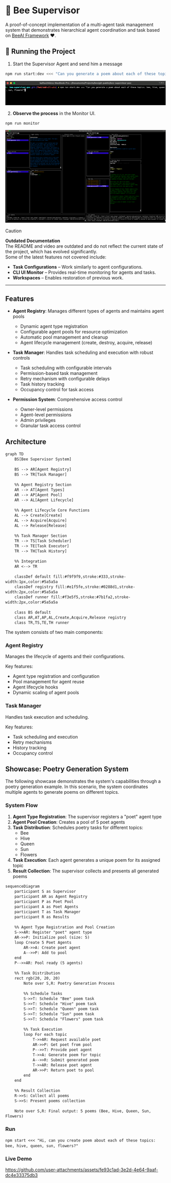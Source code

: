 # 🐝 Bee Supervisor

A proof-of-concept implementation of a multi-agent task management system that demonstrates hierarchical agent coordination and task based on [BeeAI Framework](https://i-am-bee.github.io/bee-agent-framework#/) ❤️.

## 🚀 Running the Project

1. Start the Supervisor Agent and send him a message

```sh
npm run start:dev <<< "Can you generate a poem about each of these topics: bee, hive, queen, sun, flowers?"
```

![Supervisor terminal](./media/supervisor.png)

2. **Observe the process** in the Monitor UI.

```sh
npm run monitor
```

![Monitor GUI](./media/monitor.png)

> [!CAUTION]
> **Outdated Documentation**  
> The README and video are outdated and do not reflect the current state of the project, which has evolved significantly.  
> Some of the latest features not covered include:
>
> - **Task Configurations** – Work similarly to agent configurations.
> - **CLI UI Monitor** – Provides real-time monitoring for agents and tasks.
> - **Workspaces** – Enables restoration of previous work.

---

## Features

- **Agent Registry**: Manages different types of agents and maintains agent pools

  - Dynamic agent type registration
  - Configurable agent pools for resource optimization
  - Automatic pool management and cleanup
  - Agent lifecycle management (create, destroy, acquire, release)

- **Task Manager**: Handles task scheduling and execution with robust controls

  - Task scheduling with configurable intervals
  - Permission-based task management
  - Retry mechanism with configurable delays
  - Task history tracking
  - Occupancy control for task access

- **Permission System**: Comprehensive access control
  - Owner-level permissions
  - Agent-level permissions
  - Admin privileges
  - Granular task access control

## Architecture

```mermaid
graph TD
    BS[Bee Supervisor System]

    BS --> AR[Agent Registry]
    BS --> TR[Task Manager]

    %% Agent Registry Section
    AR --> AT[Agent Types]
    AR --> AP[Agent Pool]
    AR --> AL[Agent Lifecycle]

    %% Agent Lifecycle Core Functions
    AL --> Create[Create]
    AL --> Acquire[Acquire]
    AL --> Release[Release]

    %% Task Manager Section
    TR --> TS[Task Scheduler]
    TR --> TE[Task Executor]
    TR --> TH[Task History]

    %% Integration
    AR <--> TR

    classDef default fill:#f9f9f9,stroke:#333,stroke-width:1px,color:#5a5a5a
    classDef registry fill:#e1f5fe,stroke:#0288d1,stroke-width:2px,color:#5a5a5a
    classDef runner fill:#f3e5f5,stroke:#7b1fa2,stroke-width:2px,color:#5a5a5a

    class BS default
    class AR,AT,AP,AL,Create,Acquire,Release registry
    class TR,TS,TE,TH runner
```

The system consists of two main components:

### Agent Registry

Manages the lifecycle of agents and their configurations.

Key features:

- Agent type registration and configuration
- Pool management for agent reuse
- Agent lifecycle hooks
- Dynamic scaling of agent pools

### Task Manager

Handles task execution and scheduling.

Key features:

- Task scheduling and execution
- Retry mechanisms
- History tracking
- Occupancy control

## Showcase: Poetry Generation System

The following showcase demonstrates the system's capabilities through a poetry generation example. In this scenario, the system coordinates multiple agents to generate poems on different topics.

### System Flow

1. **Agent Type Registration**: The supervisor registers a "poet" agent type
2. **Agent Pool Creation**: Creates a pool of 5 poet agents
3. **Task Distribution**: Schedules poetry tasks for different topics:
   - Bee
   - Hive
   - Queen
   - Sun
   - Flowers
4. **Task Execution**: Each agent generates a unique poem for its assigned topic
5. **Result Collection**: The supervisor collects and presents all generated poems

```mermaid
sequenceDiagram
    participant S as Supervisor
    participant AR as Agent Registry
    participant P as Poet Pool
    participant A as Poet Agents
    participant T as Task Manager
    participant R as Results

    %% Agent Type Registration and Pool Creation
    S->>AR: Register "poet" agent type
    AR->>P: Initialize pool (size: 5)
    loop Create 5 Poet Agents
        AR->>A: Create poet agent
        A-->>P: Add to pool
    end
    P-->>AR: Pool ready (5 agents)

    %% Task Distribution
    rect rgb(20, 20, 20)
        Note over S,R: Poetry Generation Process

        %% Schedule Tasks
        S->>T: Schedule "Bee" poem task
        S->>T: Schedule "Hive" poem task
        S->>T: Schedule "Queen" poem task
        S->>T: Schedule "Sun" poem task
        S->>T: Schedule "Flowers" poem task

        %% Task Execution
        loop For each topic
            T->>AR: Request available poet
            AR->>P: Get poet from pool
            P-->>T: Provide poet agent
            T->>A: Generate poem for topic
            A-->>R: Submit generated poem
            T->>AR: Release poet agent
            AR->>P: Return poet to pool
        end
    end

    %% Result Collection
    R->>S: Collect all poems
    S->>S: Present poems collection

    Note over S,R: Final output: 5 poems (Bee, Hive, Queen, Sun, Flowers)
```

### Run

`npm start <<< "Hi, can you create poem about each of these topics: bee, hive, queen, sun, flowers?"`

### Live Demo

https://github.com/user-attachments/assets/fe93c1ad-3e2d-4e64-9aaf-dc4e33375db3
